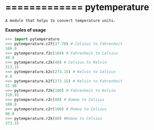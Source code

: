﻿=============
pytemperature
=============
    A module that helps to convert temperature units.

**Examples of usage**

```python
>>> import pytemperature
>>> pytemperature.c2f(37.78) # Celsius to Fahrenheit
100.0
>>> pytemperature.f2c(104) # Fahrenheit to Celsius
40.0
>>> pytemperature.c2k(40) # Celsius to Kelvin
313.15
>>> pytemperature.k2c(273.15) # Kelvin to Celsius
0.0
>>> pytemperature.k2f(273.15) # Kelvin to Fahrenheit
31.98
>>> pytemperature.f2k(100) # Fahrenheit to Kelvin
310.93
>>> pytemperature.r2c(80) # Romoe to Celsius
100.0
>>> pytemperature.c2r(100) # Romoe to Celsius
80.0
>>> pytemperature.r2k(80) #Romoe to Celsius
373.15
```

